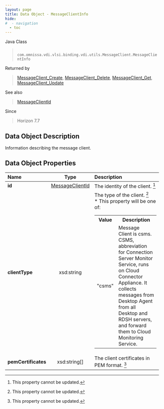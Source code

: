 ```yaml
---
layout: page
title: Data Object - MessageClientInfo
hide:
#  - navigation
  - toc
---
```






Java Class
> ` com.omnissa.vdi.vlsi.binding.vdi.utils.MessageClient.MessageClientInfo`

Returned by
> [MessageClient_Create](vdi.utils.MessageClient.md#create), [MessageClient_Delete](vdi.utils.MessageClient.md#delete), [MessageClient_Get](vdi.utils.MessageClient.md#get), [MessageClient_Update](vdi.utils.MessageClient.md#update)

See also
> [MessageClientId](vdi.entity.MessageClientId.md)

Since
> Horizon 7.7


## Data Object Description

Information describing the message client.

## Data Object Properties

 Name | Type | Description
:---|:---:|:---
**id**| [MessageClientId](vdi.entity.MessageClientId.md)|  The identity of the client. [^2]
**clientType**|  xsd:string|  The type of the client. [^2] <br>* This property will be one of:<br><table><tr><th>Value</th><th>Description</th></tr><tr><td>"csms"</td><td>Message Client is csms. CSMS, abbreviation for Connection Server Monitor Service, runs on Cloud Connector Appliance. It collects messages from Desktop Agent from all Desktop and RDSH servers, and forward them to Cloud Monitoring Service.</td></tr></table>
**pemCertificates**|  xsd:string[]|  The client certificates in PEM format. [^2]


 


[^2]: This property cannot be updated.